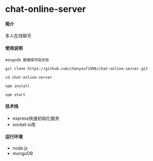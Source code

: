 # chat-online-server

#### 简介
多人在线聊天

#### 使用说明
```
mongodb 数据库开启状态

git clone https://github.com/chenyouf1996/chat-online-server.git

cd chat-online-server

npm install

npm start
```

#### 技术栈
- express快速初始化服务
- socket.io库

#### 运行环境 
- node.js
- mongoDB
